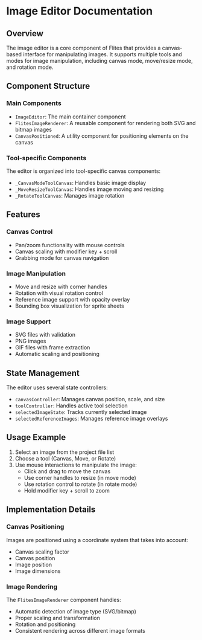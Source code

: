 # Image Editor Documentation

## Overview

The image editor is a core component of Flites that provides a canvas-based interface for manipulating images. It supports multiple tools and modes for image manipulation, including canvas mode, move/resize mode, and rotation mode.

## Component Structure

### Main Components

- `ImageEditor`: The main container component
- `FlitesImageRenderer`: A reusable component for rendering both SVG and bitmap images
- `CanvasPositioned`: A utility component for positioning elements on the canvas

### Tool-specific Components

The editor is organized into tool-specific canvas components:

- `_CanvasModeToolCanvas`: Handles basic image display
- `_MoveResizeToolCanvas`: Handles image moving and resizing
- `_RotateToolCanvas`: Manages image rotation

## Features

### Canvas Control

- Pan/zoom functionality with mouse controls
- Canvas scaling with modifier key + scroll
- Grabbing mode for canvas navigation

### Image Manipulation

- Move and resize with corner handles
- Rotation with visual rotation control
- Reference image support with opacity overlay
- Bounding box visualization for sprite sheets

### Image Support

- SVG files with validation
- PNG images
- GIF files with frame extraction
- Automatic scaling and positioning

## State Management

The editor uses several state controllers:

- `canvasController`: Manages canvas position, scale, and size
- `toolController`: Handles active tool selection
- `selectedImageState`: Tracks currently selected image
- `selectedReferenceImages`: Manages reference image overlays

## Usage Example

1. Select an image from the project file list
2. Choose a tool (Canvas, Move, or Rotate)
3. Use mouse interactions to manipulate the image:
   - Click and drag to move the canvas
   - Use corner handles to resize (in move mode)
   - Use rotation control to rotate (in rotate mode)
   - Hold modifier key + scroll to zoom

## Implementation Details

### Canvas Positioning

Images are positioned using a coordinate system that takes into account:

- Canvas scaling factor
- Canvas position
- Image position
- Image dimensions

### Image Rendering

The `FlitesImageRenderer` component handles:

- Automatic detection of image type (SVG/bitmap)
- Proper scaling and transformation
- Rotation and positioning
- Consistent rendering across different image formats
